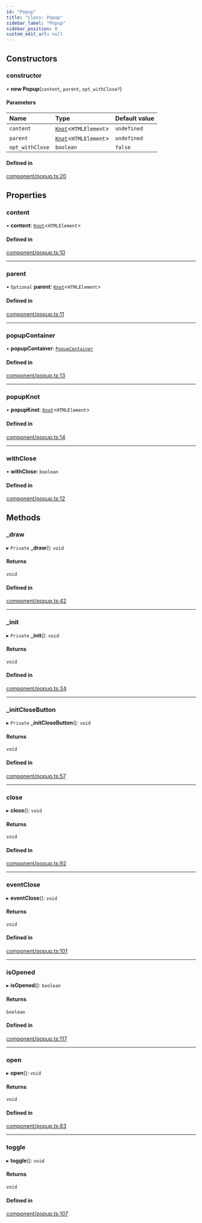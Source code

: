 ```yaml
---
id: "Popup"
title: "Class: Popup"
sidebar_label: "Popup"
sidebar_position: 0
custom_edit_url: null
---
```


## Constructors

### constructor

• **new Popup**(`content`, `parent`, `opt_withClose?`)

#### Parameters

| Name | Type | Default value |
| :------ | :------ | :------ |
| `content` | [`Knot`](Knot.md)<`HTMLElement`\> | `undefined` |
| `parent` | [`Knot`](Knot.md)<`HTMLElement`\> | `undefined` |
| `opt_withClose` | `boolean` | `false` |

#### Defined in

[component/popup.ts:20](https://github.com/siposdani87/sui-js/blob/3c5600c/src/component/popup.ts#L20)

## Properties

### content

• **content**: [`Knot`](Knot.md)<`HTMLElement`\>

#### Defined in

[component/popup.ts:10](https://github.com/siposdani87/sui-js/blob/3c5600c/src/component/popup.ts#L10)

___

### parent

• `Optional` **parent**: [`Knot`](Knot.md)<`HTMLElement`\>

#### Defined in

[component/popup.ts:11](https://github.com/siposdani87/sui-js/blob/3c5600c/src/component/popup.ts#L11)

___

### popupContainer

• **popupContainer**: [`PopupContainer`](PopupContainer.md)

#### Defined in

[component/popup.ts:13](https://github.com/siposdani87/sui-js/blob/3c5600c/src/component/popup.ts#L13)

___

### popupKnot

• **popupKnot**: [`Knot`](Knot.md)<`HTMLElement`\>

#### Defined in

[component/popup.ts:14](https://github.com/siposdani87/sui-js/blob/3c5600c/src/component/popup.ts#L14)

___

### withClose

• **withClose**: `boolean`

#### Defined in

[component/popup.ts:12](https://github.com/siposdani87/sui-js/blob/3c5600c/src/component/popup.ts#L12)

## Methods

### \_draw

▸ `Private` **_draw**(): `void`

#### Returns

`void`

#### Defined in

[component/popup.ts:42](https://github.com/siposdani87/sui-js/blob/3c5600c/src/component/popup.ts#L42)

___

### \_init

▸ `Private` **_init**(): `void`

#### Returns

`void`

#### Defined in

[component/popup.ts:34](https://github.com/siposdani87/sui-js/blob/3c5600c/src/component/popup.ts#L34)

___

### \_initCloseButton

▸ `Private` **_initCloseButton**(): `void`

#### Returns

`void`

#### Defined in

[component/popup.ts:57](https://github.com/siposdani87/sui-js/blob/3c5600c/src/component/popup.ts#L57)

___

### close

▸ **close**(): `void`

#### Returns

`void`

#### Defined in

[component/popup.ts:92](https://github.com/siposdani87/sui-js/blob/3c5600c/src/component/popup.ts#L92)

___

### eventClose

▸ **eventClose**(): `void`

#### Returns

`void`

#### Defined in

[component/popup.ts:101](https://github.com/siposdani87/sui-js/blob/3c5600c/src/component/popup.ts#L101)

___

### isOpened

▸ **isOpened**(): `boolean`

#### Returns

`boolean`

#### Defined in

[component/popup.ts:117](https://github.com/siposdani87/sui-js/blob/3c5600c/src/component/popup.ts#L117)

___

### open

▸ **open**(): `void`

#### Returns

`void`

#### Defined in

[component/popup.ts:83](https://github.com/siposdani87/sui-js/blob/3c5600c/src/component/popup.ts#L83)

___

### toggle

▸ **toggle**(): `void`

#### Returns

`void`

#### Defined in

[component/popup.ts:107](https://github.com/siposdani87/sui-js/blob/3c5600c/src/component/popup.ts#L107)
